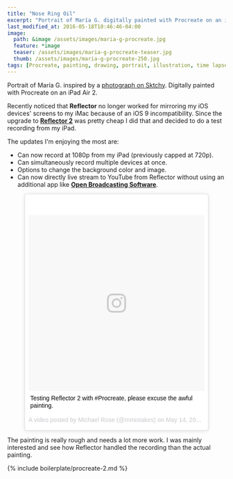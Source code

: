 ```yaml
---
title: "Nose Ring Oil"
excerpt: "Portrait of María G. digitally painted with Procreate on an iPad."
last_modified_at: 2016-05-18T10:46:46-04:00
image: 
  path: &image /assets/images/maria-g-procreate.jpg
  feature: *image
  teaser: /assets/images/maria-g-procreate-teaser.jpg
  thumb: /assets/images/maria-g-procreate-250.jpg
tags: [Procreate, painting, drawing, portrait, illustration, time lapse]
---
```


Portrait of María G. inspired by a [photograph on Sktchy](http://sktchy.com/buLgeD). Digitally painted with Procreate on an iPad Air 2.

Recently noticed that **Reflector** no longer worked for mirroring my iOS devices' screens to my iMac because of an iOS 9 incompatibility. Since the upgrade to [**Reflector 2**](http://www.airsquirrels.com/reflector/) was pretty cheap I did that and decided to do a test recording from my iPad.

The updates I'm enjoying the most are:

- Can now record at 1080p from my iPad (previously capped at 720p).
- Can simultaneously record multiple devices at once.
- Options to change the background color and image.
- Can now directly live stream to YouTube from Reflector without using an additional app like [**Open Broadcasting Software**](https://obsproject.com/).

<figure>
  <blockquote class="instagram-media" data-instgrm-captioned data-instgrm-version="7" style=" background:#FFF; border:0; border-radius:3px; box-shadow:0 0 1px 0 rgba(0,0,0,0.5),0 1px 10px 0 rgba(0,0,0,0.15); margin: 1px; max-width:658px; padding:0; width:99.375%; width:-webkit-calc(100% - 2px); width:calc(100% - 2px);"><div style="padding:8px;"> <div style=" background:#F8F8F8; line-height:0; margin-top:40px; padding:50.0% 0; text-align:center; width:100%;"> <div style=" background:url(data:image/png;base64,iVBORw0KGgoAAAANSUhEUgAAACwAAAAsCAMAAAApWqozAAAABGdBTUEAALGPC/xhBQAAAAFzUkdCAK7OHOkAAAAMUExURczMzPf399fX1+bm5mzY9AMAAADiSURBVDjLvZXbEsMgCES5/P8/t9FuRVCRmU73JWlzosgSIIZURCjo/ad+EQJJB4Hv8BFt+IDpQoCx1wjOSBFhh2XssxEIYn3ulI/6MNReE07UIWJEv8UEOWDS88LY97kqyTliJKKtuYBbruAyVh5wOHiXmpi5we58Ek028czwyuQdLKPG1Bkb4NnM+VeAnfHqn1k4+GPT6uGQcvu2h2OVuIf/gWUFyy8OWEpdyZSa3aVCqpVoVvzZZ2VTnn2wU8qzVjDDetO90GSy9mVLqtgYSy231MxrY6I2gGqjrTY0L8fxCxfCBbhWrsYYAAAAAElFTkSuQmCC); display:block; height:44px; margin:0 auto -44px; position:relative; top:-22px; width:44px;"></div></div> <p style=" margin:8px 0 0 0; padding:0 4px;"> <a href="https://www.instagram.com/p/BFZ4HeEgU48/" style=" color:#000; font-family:Arial,sans-serif; font-size:14px; font-style:normal; font-weight:normal; line-height:17px; text-decoration:none; word-wrap:break-word;" target="_blank">Testing Reflector 2 with #Procreate, please excuse the awful painting.</a></p> <p style=" color:#c9c8cd; font-family:Arial,sans-serif; font-size:14px; line-height:17px; margin-bottom:0; margin-top:8px; overflow:hidden; padding:8px 0 7px; text-align:center; text-overflow:ellipsis; white-space:nowrap;">A video posted by Michael Rose (@mmistakes) on <time style=" font-family:Arial,sans-serif; font-size:14px; line-height:17px;" datetime="2016-05-14T22:24:35+00:00">May 14, 2016 at 3:24pm PDT</time></p></div></blockquote>
  <script async defer src="//platform.instagram.com/en_US/embeds.js"></script>
</figure>

The painting is really rough and needs a lot more work. I was mainly interested and see how Reflector handled the recording than the actual painting.

{% include boilerplate/procreate-2.md %}
